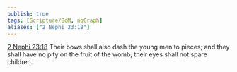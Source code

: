```yaml
---
publish: true
tags: [Scripture/BoM, noGraph]
aliases: ["2 Nephi 23:18"]
---
```

[2 Nephi 23:18](https://churchofjesuschrist.org/study/scriptures/bofm/2-ne/23?lang=eng&id=p18#p18) Their bows shall also dash the young men to pieces; and they shall have no pity on the fruit of the womb; their eyes shall not spare children.
